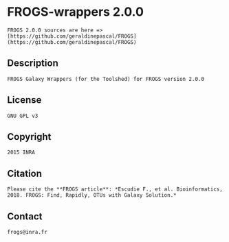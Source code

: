 # FROGS-wrappers 2.0.0

    FROGS 2.0.0 sources are here => [https://github.com/geraldinepascal/FROGS](https://github.com/geraldinepascal/FROGS)

## Description
    FROGS Galaxy Wrappers (for the Toolshed) for FROGS version 2.0.0

## License
    GNU GPL v3

## Copyright
    2015 INRA

## Citation
    Please cite the **FROGS article**: *Escudie F., et al. Bioinformatics, 2018. FROGS: Find, Rapidly, OTUs with Galaxy Solution.*

## Contact
    frogs@inra.fr

